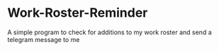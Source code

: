# Work-Roster-Reminder
A simple program to check for additions to my work roster and send a telegram message to me
